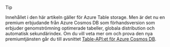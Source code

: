 > [!TIP]
> Innehållet i den här artikeln gäller för Azure Table storage. Men är det nu en premium erbjudande från Azure Cosmos DB som förhandsversion som erbjuder genomströmning optimerade tabeller, globala distribution och automatisk sekundärindex. Om du vill veta mer om och prova den nya premiumtjänsten går du till avsnittet [Table-API:et för Azure Cosmos DB](https://aka.ms/premiumtables).
>
